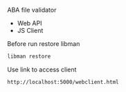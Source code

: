 ABA file validator
- Web API
- JS Client

Before run restore libman
```powershell
libman restore
```

Use link to access client
```url
http://localhost:5000/webclient.html
```
